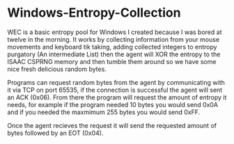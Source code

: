 # Windows-Entropy-Collection

WEC is a basic entropy pool for Windows I created because I was bored at twelve in the morning.
It works by collecting information from your mouse movements and keyboard tik taking, adding collected integers to entropy purgatory (An intermediate List<int>) then the agent will XOR the entropy to the ISAAC CSPRNG memory and then tumble them around so we have some nice fresh delicious random bytes.

Programs can request random bytes from the agent by communicating with it via TCP on port 65535, if the connection is successful the agent will sent an ACK (0x06). From there the program will request the amount of entropy it needs, for example if the program needed 10 bytes you would send 0x0A and if you needed the maxmimum 255 bytes you would send 0xFF.

Once the agent recieves the request it will send the requested amount of bytes followed by an EOT (0x04).
